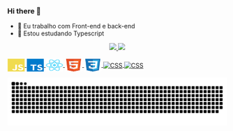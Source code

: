 ### Hi there 👋

- 🔭 Eu trabalho com Front-end e back-end 
- 🌱 Estou estudando Typescript

<div align="center">
  <a href="https://github.com/richardbsantos">
  <img height="180em" src="https://github-readme-stats.vercel.app/api?username=richardbsantos&show_icons=true&theme=dracula&include_all_commits=true&count_private=true"/>
  <img height="180em" src="https://github-readme-stats.vercel.app/api/top-langs/?username=richardbsantos&layout=compact&langs_count=7&theme=dracula"/>
</div>
  
 
  <div style="display: inline_block"><br>
  <img align="center" alt="Js" height="30" width="40" src="https://raw.githubusercontent.com/devicons/devicon/master/icons/javascript/javascript-plain.svg">
  <img align="center" alt="Ts" height="30" width="40" src="https://raw.githubusercontent.com/devicons/devicon/master/icons/typescript/typescript-plain.svg">
  <img align="center" alt="React" height="30" width="40" src="https://raw.githubusercontent.com/devicons/devicon/master/icons/react/react-original.svg">
  <img align="center" alt="HTML" height="30" width="40" src="https://raw.githubusercontent.com/devicons/devicon/master/icons/html5/html5-original.svg">
  <img align="center" alt="CSS" height="30" width="40" src="https://raw.githubusercontent.com/devicons/devicon/master/icons/css3/css3-original.svg">
   <img align="center" alt="CSS" height="30" width="40" src="https://cdn.jsdelivr.net/gh/devicons/devicon/icons/nodejs/nodejs-original.svg">
    <img align="center" alt="CSS" height="30" width="40" src="https://cdn.jsdelivr.net/gh/devicons/devicon/icons/nextjs/nextjs-line.svg">
    
 </div>

 ![Snake animation](https://github.com/richardbsantos/richardbsantos/blob/output/github-contribution-grid-snake.svg)
  
  
